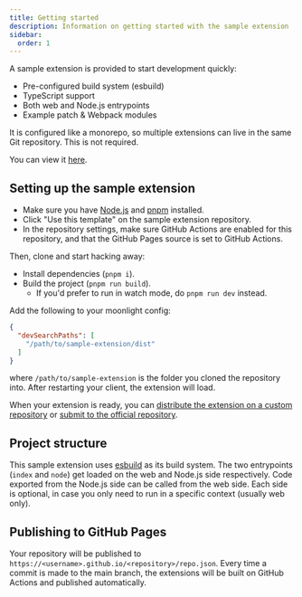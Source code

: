```yaml
---
title: Getting started
description: Information on getting started with the sample extension
sidebar:
  order: 1
---
```


A sample extension is provided to start development quickly:

- Pre-configured build system (esbuild)
- TypeScript support
- Both web and Node.js entrypoints
- Example patch & Webpack modules

It is configured like a monorepo, so multiple extensions can live in the same Git repository. This is not required.

You can view it [here](https://github.com/moonlight-mod/sample-extension).

## Setting up the sample extension

- Make sure you have [Node.js](https://nodejs.org/en) and [pnpm](https://pnpm.io) installed.
- Click "Use this template" on the sample extension repository.
- In the repository settings, make sure GitHub Actions are enabled for this repository, and that the GitHub Pages source is set to GitHub Actions.

Then, clone and start hacking away:

- Install dependencies (`pnpm i`).
- Build the project (`pnpm run build`).
  - If you'd prefer to run in watch mode, do `pnpm run dev` instead.

Add the following to your moonlight config:

```json
{
  "devSearchPaths": [
    "/path/to/sample-extension/dist"
  ]
}
```

where `/path/to/sample-extension` is the folder you cloned the repository into. After restarting your client, the extension will load.

When your extension is ready, you can [distribute the extension on a custom repository](#publishing-to-github-pages) or [submit to the official repository](ext-dev/official-repository).

## Project structure

This sample extension uses [esbuild](https://esbuild.github.io) as its build system. The two entrypoints (`index` and `node`) get loaded on the web and Node.js side respectively. Code exported from the Node.js side can be called from the web side. Each side is optional, in case you only need to run in a specific context (usually web only).

## Publishing to GitHub Pages

Your repository will be published to `https://<username>.github.io/<repository>/repo.json`. Every time a commit is made to the main branch, the extensions will be built on GitHub Actions and published automatically.
